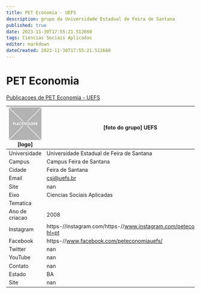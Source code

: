 ```yaml
---
title: PET Economia - UEFS
description: grupo da Universidade Estadual de Feira de Santana
published: true
date: 2023-11-30T17:55:21.512660
tags: Ciencias Sociais Aplicadas
editor: markdown
dateCreated: 2023-11-30T17:55:21.512660
---
```


# PET Economia

[Publicacoes de PET Economia - UEFS](/atividade/80PETEconomiaUEFS/feed.md)

| ![placeholder.png](/placeholder.png) [logo] | [foto do grupo] UEFS         |
| ------------------------------------------- | ------------------------------------------------- |
| Universidade                                | Universidade Estadual de Feira de Santana      |
| Campus                                      | Campus Feira de Santana            |
| Cidade                                      | Feira de Santana             |
| Email                                       | csj@uefs.br             |
| Site                                        | nan              |
| Eixo                                        | Ciencias Sociais Aplicadas              |
| Tematica                                    |           |
| Ano de criacao                              | 2008        |
| Instagram                                   | https-//instagram.com/https-//www.instagram.com/peteconomia/?hl=pt         |
| Facebook                                    | https-//www.facebook.com/peteconomiauefs/          |
| Twitter                                     | nan           |
| YouTube                                     | nan           |
| Contato                                     | nan         |
| Estado                                      |  BA            |
| Site                                        | nan |
